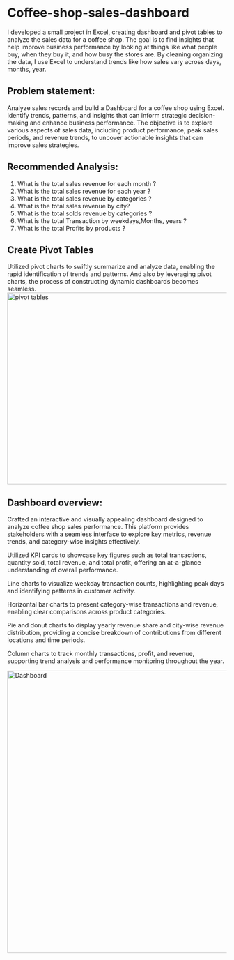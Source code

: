 # Coffee-shop-sales-dashboard
I developed a small project in Excel, creating dashboard and pivot tables to analyze the sales data for a coffee shop. The goal is to find insights that help improve business performance by looking at things like what people buy, when they buy it, and how busy the stores are. By cleaning organizing the data, I use Excel to understand trends like how sales vary across days, months, year.
## Problem statement:
Analyze sales records and build a Dashboard for a coffee shop using Excel. Identify trends, patterns, and insights that can inform strategic decision-making and enhance business performance. The objective is to explore various aspects of sales data, including product performance, peak sales periods, and revenue trends, to uncover actionable insights that can improve sales strategies.
## Recommended Analysis:
1. What is the total sales revenue for each month ?
2. What is the total sales revenue for each year ?
3. What is the total sales revenue by categories ?
4. What is the total sales revenue by city?
5. What is the total solds revenue by categories ?
6. What is the total Transaction by weekdays,Months, years ?
7. What is the total Profits by products ?
## Create Pivot Tables
Utilized pivot charts to swiftly summarize and analyze data, enabling the rapid identification of trends and patterns. And also by leveraging pivot charts, the process of constructing dynamic dashboards becomes seamless.
<img width="1833" height="440" alt="pivot tables" src="https://github.com/user-attachments/assets/ec298a1b-a0bd-41a4-a957-f7e913b71fe0" />

## Dashboard overview:
Crafted an interactive and visually appealing dashboard designed to analyze coffee shop sales performance. This platform provides stakeholders with a seamless interface to explore key metrics, revenue trends, and category-wise insights effectively.

Utilized KPI cards to showcase key figures such as total transactions, quantity sold, total revenue, and total profit, offering an at-a-glance understanding of overall performance.

Line charts to visualize weekday transaction counts, highlighting peak days and identifying patterns in customer activity.

Horizontal bar charts to present category-wise transactions and revenue, enabling clear comparisons across product categories.

Pie and donut charts to display yearly revenue share and city-wise revenue distribution, providing a concise breakdown of contributions from different locations and time periods.

Column charts to track monthly transactions, profit, and revenue, supporting trend analysis and performance monitoring throughout the year.

<img width="1344" height="648" alt="Dashboard" src="https://github.com/user-attachments/assets/31444de4-4611-41ea-ba11-12d41692cff6" />

